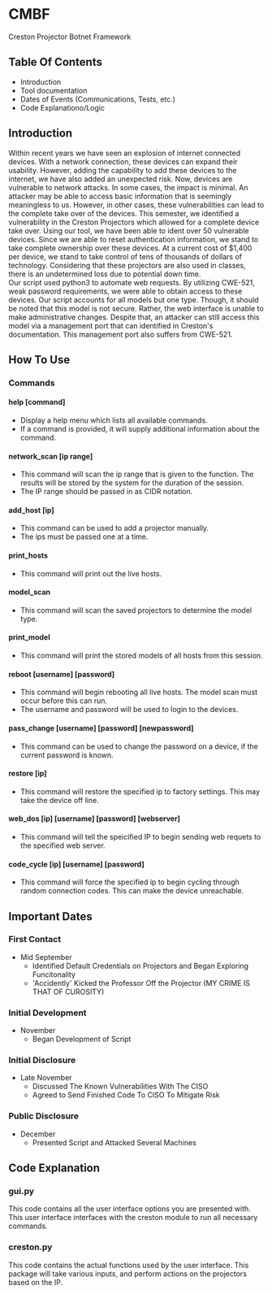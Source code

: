 # CMBF
Creston Projector Botnet Framework
## Table Of Contents
- Introduction
- Tool documentation
- Dates of Events (Communications, Tests, etc.)
- Code Explanationo/Logic
## Introduction
Within recent years we have seen an explosion of internet connected devices.  With a network connection, these devices can expand their usability.  However, adding the capability to add these devices to the internet, we have also added an unexpected risk. 
Now, devices are vulnerable to network attacks.
In some cases, the impact is minimal.  An attacker may be able to access basic information that is seemingly meaningless to us.  However, in other cases, these vulnerabilities can lead to the complete take over of the devices.
This semester, we identified a vulnerability in the Creston Projectors which allowed for a complete device take over.  Using our tool, we have been able to ident over 50 vulnerable devices.  Since we are able to reset authentication information, we stand to take complete ownership over these devices.  At a current cost of $1,400 per device, we stand to take control of tens of thousands of dollars of technology.  Considering that these projectors are also used in classes, there is an undetermined loss due to potential down time.  
Our script used python3 to automate web requests.  By utilizing CWE-521, weak password requirements, we were able to obtain access to these devices.  Our script accounts for all models but one type.  Though, it should be noted that this model is not secure.  Rather, the web interface is unable to make administrative changes.  Despite that, an attacker can still access this model via a management port that can identified in Creston's documentation.  This management port also suffers from CWE-521.
## How To Use
### Commands
#### help [command]
  - Display a help menu which lists all available commands.
  - If a command is provided, it will supply additional information about the command.
#### network_scan [ip range]
  - This command will scan the ip range that is given to the function.  The results will be stored by the system for the duration of the session.
  - The IP range should be passed in as CIDR notation.
#### add_host [ip]
  - This command can be used to add a projector manually.
  - The ips must be passed one at a time.
#### print_hosts
  - This command will print out the live hosts.
#### model_scan
  - This command will scan the saved projectors to determine the model type.
#### print_model
  - This command will print the stored models of all hosts from this session.
#### reboot [username] [password]
  - This command will begin rebooting all live hosts.  The model scan must occur before this can run.
  - The username and password will be used to login to the devices.
#### pass_change [username] [password] [newpassword]
  - This command can be used to change the password on a device, if the current password is known.
#### restore [ip]
  - This command will restore the specified ip to factory settings.  This may take the device off line.
#### web_dos [ip] [username] [password] [webserver]
  - This command will tell the speicified IP to begin sending web requets to the specified web server.
#### code_cycle [ip] [username] [password]
  - This command will force the specified ip to begin cycling through random connection codes.  This can make the device unreachable.

## Important Dates
### First Contact
- Mid September
  - Identified Default Credentials on Projectors and Began Exploring Funcitonality
  - 'Accidently' Kicked the Professor Off the Projector (MY CRIME IS THAT OF CUROSITY)
### Initial Development
- November
  - Began Development of Script
### Initial Disclosure
- Late November
  - Discussed The Known Vulnerabilities With The CISO
  - Agreed to Send Finished Code To CISO To Mitigate Risk
### Public Disclosure
- December
  - Presented Script and Attacked Several Machines
## Code Explanation
### gui.py
This code contains all the user interface options you are presented with.  This user interface interfaces with the creston module to run all necessary commands.
### creston.py
This code contains the actual functions used by the user interface.  This package will take various inputs, and perform actions on the projectors based on the IP.


